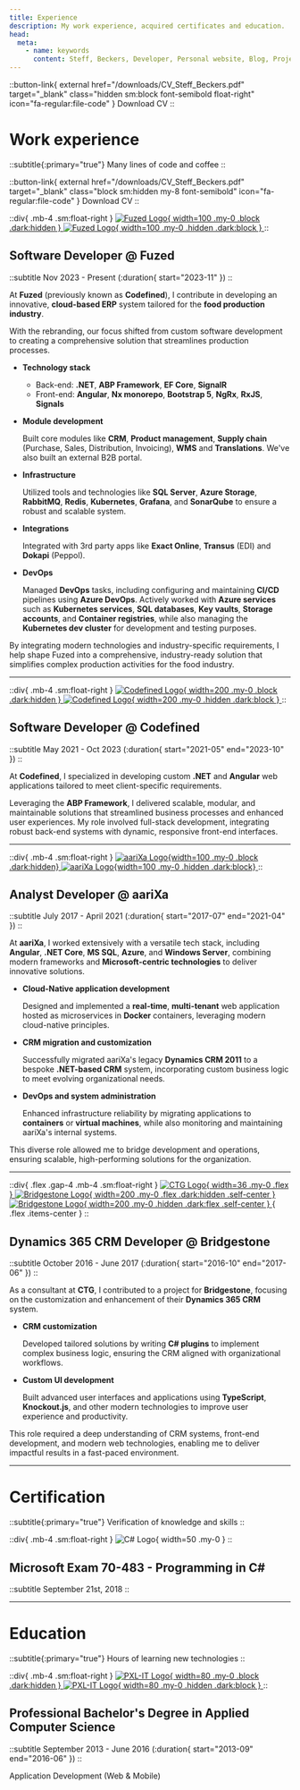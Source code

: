 ```yaml
---
title: Experience
description: My work experience, acquired certificates and education.
head:
  meta:
    - name: keywords
      content: Steff, Beckers, Developer, Personal website, Blog, Projects, Resume, CV, Work, Experience, Fuzed, Codefined, aariXa, CTG, Brigestone, PXL
---
```


::button-link{ external href="/downloads/CV_Steff_Beckers.pdf" target="_blank" class="hidden sm:block font-semibold float-right" icon="fa-regular:file-code" }
Download CV
::

# Work experience

::subtitle{:primary="true"}
Many lines of code and coffee
::

::button-link{ external href="/downloads/CV_Steff_Beckers.pdf" target="_blank" class="block sm:hidden my-8 font-semibold" icon="fa-regular:file-code" }
Download CV
::


::div{ .mb-4 .sm:float-right }
[
![Fuzed Logo](/images/logos/fuzed-logo-black.svg){ width=100 .my-0 .block .dark:hidden }
![Fuzed Logo](/images/logos/fuzed-logo-white.svg){ width=100 .my-0 .hidden .dark:block }
](https://fuzed.app)
::

## Software Developer @ Fuzed

::subtitle
Nov 2023 - Present (:duration{ start="2023-11" })
::

At **Fuzed** (previously known as **Codefined**), I contribute in developing an innovative, **cloud-based ERP** system tailored for the **food production industry**.

With the rebranding, our focus shifted from custom software development to creating a comprehensive solution that streamlines production processes.

- **Technology stack**
  
  - Back-end: **.NET**, **ABP Framework**, **EF Core**, **SignalR**
  - Front-end: **Angular**, **Nx monorepo**, **Bootstrap 5**, **NgRx**, **RxJS**, **Signals**

- **Module development**
  
  Built core modules like **CRM**, **Product management**, **Supply chain** (Purchase, Sales, Distribution, Invoicing), **WMS** and **Translations**. We've also built an external B2B portal.

- **Infrastructure**

  Utilized tools and technologies like **SQL Server**, **Azure Storage**, **RabbitMQ**, **Redis**, **Kubernetes**, **Grafana**, and **SonarQube** to ensure a robust and scalable system.

- **Integrations**

  Integrated with 3rd party apps like **Exact Online**, **Transus** (EDI) and **Dokapi** (Peppol).

- **DevOps**
  
  Managed **DevOps** tasks, including configuring and maintaining **CI/CD** pipelines using **Azure DevOps**. Actively worked with **Azure services** such as **Kubernetes services**, **SQL databases**, **Key vaults**, **Storage accounts**, and **Container registries**, while also managing the **Kubernetes dev cluster** for development and testing purposes.

By integrating modern technologies and industry-specific requirements, I help shape Fuzed into a comprehensive, industry-ready solution that simplifies complex production activities for the food industry.

<hr />

::div{ .mb-4 .sm:float-right }
[
![Codefined Logo](/images/logos/codefined-logo-black.svg){ width=200 .my-0 .block .dark:hidden }
![Codefined Logo](/images/logos/codefined-logo-white.svg){ width=200 .my-0 .hidden .dark:block }
](https://codefined.be)
::

## Software Developer @ Codefined

::subtitle
May 2021 - Oct 2023 (:duration{ start="2021-05" end="2023-10" })
::

At **Codefined**, I specialized in developing custom **.NET** and **Angular** web applications tailored to meet client-specific requirements.

Leveraging the **ABP Framework**, I delivered scalable, modular, and maintainable solutions that streamlined business processes and enhanced user experiences. My role involved full-stack development, integrating robust back-end systems with dynamic, responsive front-end interfaces.

<hr />

::div{ .mb-4 .sm:float-right  }
[
![aariXa Logo](/images/logos/aarixa-logo-blue.png){width=100 .my-0 .block .dark:hidden}
![aariXa Logo](/images/logos/aarixa-logo-white.png){width=100 .my-0 .hidden .dark:block}
](https://www.aarixa.be)
::

## Analyst Developer @ aariXa

::subtitle
July 2017 - April 2021 (:duration{ start="2017-07" end="2021-04" })
::

At **aariXa**, I worked extensively with a versatile tech stack, including **Angular**, **.NET Core**, **MS SQL**, **Azure**, and **Windows Server**, combining modern frameworks and **Microsoft-centric technologies** to deliver innovative solutions.

- **Cloud-Native application development**
  
  Designed and implemented a **real-time**, **multi-tenant** web application hosted as microservices in **Docker** containers, leveraging modern cloud-native principles.

- **CRM migration and customization**
 
  Successfully migrated aariXa's legacy **Dynamics CRM 2011** to a bespoke **.NET-based CRM** system, incorporating custom business logic to meet evolving organizational needs.

- **DevOps and system administration**
 
  Enhanced infrastructure reliability by migrating applications to **containers** or **virtual machines**, while also monitoring and maintaining aariXa's internal systems.

This diverse role allowed me to bridge development and operations, ensuring scalable, high-performing solutions for the organization.

<hr />

::div{ .flex .gap-4 .mb-4 .sm:float-right }
[
![CTG Logo](/images/logos/ctg-logo.gif){ width=36 .my-0 .flex }
](https://be.ctg.com)
[
![Bridgestone Logo](/images/logos/bridgestone-logo-black.png){ width=200 .my-0 .flex .dark:hidden .self-center }
![Bridgestone Logo](/images/logos/bridgestone-logo-white.png){ width=200 .my-0 .hidden .dark:flex .self-center }
](https://www.bridgestone.eu){ .flex .items-center }
::

## Dynamics 365 CRM Developer @ Bridgestone

::subtitle
October 2016 - June 2017 (:duration{ start="2016-10" end="2017-06" })
::

As a consultant at **CTG**, I contributed to a project for **Bridgestone**, focusing on the customization and enhancement of their **Dynamics 365 CRM** system.

- **CRM customization**
  
  Developed tailored solutions by writing **C# plugins** to implement complex business logic, ensuring the CRM aligned with organizational workflows.

- **Custom UI development**
  
  Built advanced user interfaces and applications using **TypeScript**, **Knockout.js**, and other modern technologies to improve user experience and productivity.

This role required a deep understanding of CRM systems, front-end development, and modern web technologies, enabling me to deliver impactful results in a fast-paced environment.

<hr />

# Certification

::subtitle{:primary="true"}
Verification of knowledge and skills
::

::div{ .mb-4 .sm:float-right }
![C# Logo](/images/logos/csharp-logo.svg){ width=50 .my-0 }
::

## Microsoft Exam 70-483 - Programming in C#

::subtitle
September 21st, 2018
::

<hr />

# Education

::subtitle{:primary="true"}
Hours of learning new technologies
::

::div{ .mb-4 .sm:float-right }
[
![PXL-IT Logo](/images/logos/pxl-it-logo-black.png){ width=80 .my-0 .block .dark:hidden }
![PXL-IT Logo](/images/logos/pxl-it-logo-white.png){ width=80 .my-0 .hidden .dark:block }
](https://www.pxl.be/digital)
::

## Professional Bachelor's Degree in Applied Computer Science

::subtitle
September 2013 - June 2016 (:duration{ start="2013-09" end="2016-06" })
::

Application Development (Web & Mobile)
